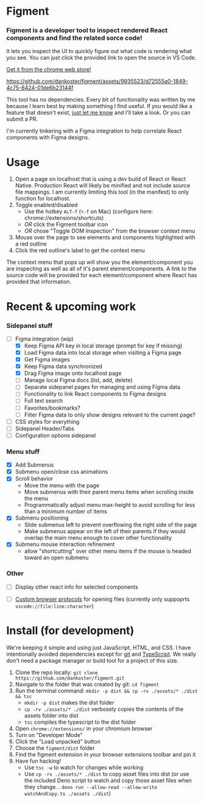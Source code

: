 # Figment

### Figment is a developer tool to inspect rendered React components and find the related sorce code!


It lets you inspect the UI to quickly figure out what code is rendering what you see. You can just click the provided link to open the source in VS Code.

[Get it from the chrome web store!](https://chromewebstore.google.com/detail/figment/hcmfhihaniplfakhnhpojidjkbnifgde)

https://github.com/dankoster/figment/assets/9935523/d72555a0-1849-4c75-8424-01de6b23144f


This tool has no dependencies. Every bit of functionality was written by me because I learn best by making something I find useful. If you would like a feature that doesn't exist, [just let me know](https://github.com/dankoster/figment/issues/new) and I'll take a look. Or you can submit a PR. 

I'm currently tinkering with a Figma integration to help correlate React components with Figma designs.

# Usage
1) Open a page on localhost that is using a dev build of React or React Native. Production React will likely be minified and not include source file mappings. I am currently limiting this tool (in the manifest) to only function for localhost. 
2) Toggle enabled/disabled
   - Use the hotkey `ALT-f` (`⌥-f` on Mac) (configure here: chrome://extensions/shortcuts)
   - *OR* click the Figment toolbar icon
   - *OR* chose "Toggle DOM Inspection" from the browser context menu
3) Mouse over the page to see elements and components highlighted with a red outline
4) Click the red outline's label to get the context menu

The context menu that pops up will show you the element/component you are inspecting as well as all of it's parent element/components. A link to the source code will be provided for each element/component where React has provided that information. 


# Recent & upcoming work
### Sidepanel stuff
   - [ ] Figma integration (wip)
      - [x] Keep Figma API key in local storage (prompt for key if missing)
      - [x] Load Figma data into local storage when visiting a Figma page
      - [x] Get Figma images
      - [x] Keep Figma data synchronized
      - [x] Drag Figma image onto localhost page
      - [ ] Manage local Figma docs (list, add, delete)
      - [ ] Separate sidepanel pages for managing and using Figma data
      - [ ] Functionality to link React components to Figma designs
      - [ ] Full text search
      - [ ] Favorites/bookmarks?
      - [ ] Filter Figma data to only show designs relevant to the current page?
   - [ ] CSS styles for everything
   - [ ] Sidepanel Header/Tabs
   - [ ] Configuration options sidepanel
     
### Menu stuff
   - [x] Add Submenus
   - [x] Submenu open/close css animations
   - [x] Scroll behavior 
      - Move the menu with the page 
      - Move submenus with their parent menu items when scrolling inside the menu
      - Programmatically adjust menu max-height to avoid scrolling for less than a minimum number of items
   - [x] Submenu positioning 
      - Slide submenus left to prevent overflowing the right side of the page
      - Make submenus appear on the left of their parents if they would overlap the main menu enough to cover other functionality
   - [x] Submenu mouse interaction refinement 
      - allow "shortcutting" over other menu items if the mouse is headed toward an open submenu

### Other
   - [ ] Display other react info for selected components
   - [ ] [Custom browser protocols](https://help.autodesk.com/view/SGDEV/ENU/?guid=SGD_ami_custom_browser_protocols_html) for opening files (currently only suppoprts `vscode://file:line:character`)


# Install (for development)
We're keeping it simple and using just JavaScript, HTML, and CSS. I have intentionally avoided dependencies except for [git](https://github.com/git-guides/install-git) and [TypeScript](https://www.typescriptlang.org/). We really don't need a package manager or build tool for a project of this size. 

1) Clone the repo locally: `git clone https://github.com/dankoster/figment.git`
1) Navigate to the folder that was created by git: `cd figment`
1) Run the terminal command: `mkdir -p dist && cp -rv ./assets/* ./dist && tsc` 
   * `mkdir -p dist` makes the dist folder
   * `cp -rv ./assets/* ./dist` verbosely copies the contents of the assets folder into dist
   * `tsc` compiles the typescript to the dist folder
1) Open `chrome://extensions/` in your chromium browser
1) Turn on "Developer Mode"
1) Click the "Load unpacked" button
1) Choose the `figment/dist` folder
1) Find the figment extension in your browser extensions toolbar and pin it
1) Have fun hacking!
   * Use `tsc -w` to watch for changes while working
   * Use `cp -rv ./assets/* ./dist` to copy asset files into dist (or use the included Deno script to watch and copy those asset files when they change... `deno run --allow-read --allow-write watchAndCopy.ts ./assets ./dist`)